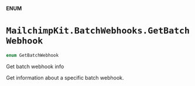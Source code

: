 **ENUM**

# `MailchimpKit.BatchWebhooks.GetBatchWebhook`

```swift
enum GetBatchWebhook
```

Get batch webhook info

Get information about a specific batch webhook.
